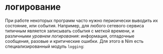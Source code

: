 # логирование

При работе некоторых программ часто нужно периоически выводить их состояние, или события. Например, для любого сетевого сервиса типичным является записывать события с меткой времени, и различными *уровнем логирования*: информация, отладочные сообщения, разовые и критические ошибки. Для этого в Nim есть специализированный модуль `logging`:

